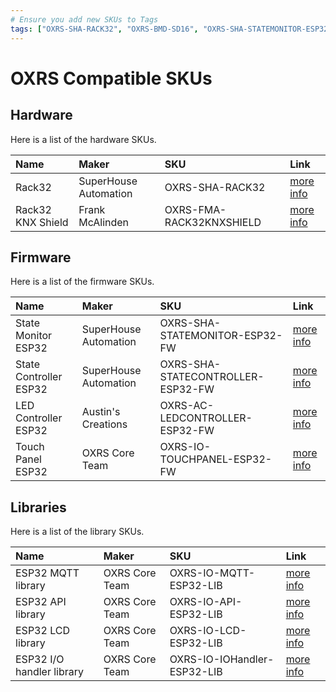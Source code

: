 ```yaml
---
# Ensure you add new SKUs to Tags
tags: ["OXRS-SHA-RACK32", "OXRS-BMD-SD16", "OXRS-SHA-STATEMONITOR-ESP32-FW", "OXRS-FMA-RACK32KNXSHIELD", "OXRS-BMD-SRJ45", "OXRS-BMD-CBUSRJ45", "OXRS-BMD-RE45", "OXRS-BMD-RE", "OXRS-BMD-DRD4CH", "OXRS-SHA-STATECONTROLLER-ESP32-FW", "OXRS-AC-LEDCONTROLLER-ESP32-FW", "OXRS-IO-MQTT-ESP32-LIB", "OXRS-IO-API-ESP32-LIB", "OXRS-IO-LCD-ESP32-LIB", "OXRS-IO-IOHandler-ESP32-LIB"]
---
```

# OXRS Compatible SKUs

## Hardware

Here is a list of the hardware SKUs.

|Name      |Maker    |SKU                             |Link                     |
|:-------- |:--------|:-------------------------------|:------------------------|
|Rack32 | SuperHouse Automation | OXRS-SHA-RACK32 | [more info](/docs/hardware/controllers/rack32.md) |
|Rack32 KNX Shield | Frank McAlinden | OXRS-FMA-RACK32KNXSHIELD | [more info](/docs/hardware/shields/rack32-knx-shield.md) |


## Firmware

Here is a list of the firmware SKUs.

|Name      |Maker    |SKU                             |Link                     |
|:-------- |:--------|:-------------------------------|:------------------------|
|State Monitor ESP32 | SuperHouse Automation | OXRS-SHA-STATEMONITOR-ESP32-FW| [more info](/docs/firmware/state-monitor-esp32.md) |
|State Controller ESP32 | SuperHouse Automation | OXRS-SHA-STATECONTROLLER-ESP32-FW| [more info](/docs/firmware/state-controller-esp32.md) |
|LED Controller ESP32 | Austin's Creations | OXRS-AC-LEDCONTROLLER-ESP32-FW| [more info](/docs/firmware/led-controller-esp32.md) |
|Touch Panel ESP32 | OXRS Core Team | OXRS-IO-TOUCHPANEL-ESP32-FW| [more info](/docs/firmware/touch-panel-esp32.md) |


## Libraries

Here is a list of the library SKUs.

|Name      |Maker    |SKU                             |Link                     |
|:-------- |:--------|:-------------------------------|:------------------------|
|ESP32 MQTT library | OXRS Core Team | OXRS-IO-MQTT-ESP32-LIB| [more info](/docs/libraries/esp32-mqtt-library.md) |
|ESP32 API library | OXRS Core Team | OXRS-IO-API-ESP32-LIB| [more info](/docs/libraries/esp32-api-library.md) |
|ESP32 LCD library | OXRS Core Team | OXRS-IO-LCD-ESP32-LIB| [more info](/docs/libraries/esp32-lcd-library.md) |
|ESP32 I/O handler library | OXRS Core Team | OXRS-IO-IOHandler-ESP32-LIB| [more info](/docs/libraries/esp32-io-handler-library.md) |
